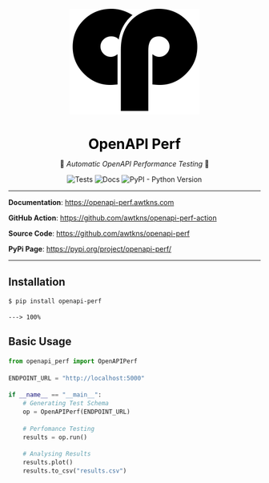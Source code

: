 <p align="center">
  <img src="assets/logo-light.png" alt="CRUD Router Logo" />
</p>
<h1 align="center" style="margin-bottom: 0; color: black"><strong>OpenAPI Perf</strong></h1>
<p align="center">
  🤖<em> Automatic OpenAPI Performance Testing </em>🤖</br>
</p>
<p align="center">
<img alt="Tests" src="https://github.com/awtkns/openapi-perf/workflows/Python%20application/badge.svg" />
<img alt="Docs" src="https://github.com/awtkns/openapi-perf/workflows/docs/badge.svg" />
<img alt="PyPI - Python Version" src="https://img.shields.io/pypi/pyversions/openapi-perf" />
</p>

---

**Documentation**: <a href="https://openapi-perf.awtkns.com" target="_blank">https://openapi-perf.awtkns.com</a>

**GitHub Action**: <a href="https://github.com/awtkns/openapi-perf-action" target="_blank">https://github.com/awtkns/openapi-perf-action</a>

**Source Code**: <a href="https://github.com/awtkns/openapi-perf" target="_blank">https://github.com/awtkns/openapi-perf</a>

**PyPi Page**: <a href="https://pypi.org/project/openapi-perf/" target="_blank">https://pypi.org/project/openapi-perf/</a>

---

## Installation

<div class="termy">

```console
$ pip install openapi-perf

---> 100%
```

</div>

## Basic Usage
```python
from openapi_perf import OpenAPIPerf

ENDPOINT_URL = "http://localhost:5000"

if __name__ == "__main__":
    # Generating Test Schema
    op = OpenAPIPerf(ENDPOINT_URL)
    
    # Perfomance Testing
    results = op.run()
    
    # Analysing Results
    results.plot()
    results.to_csv("results.csv")
```
